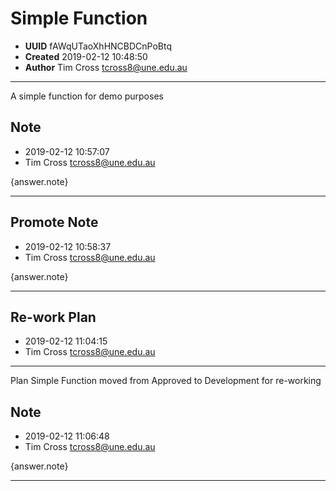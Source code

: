 
# Simple Function

- **UUID** fAWqUTaoXhHNCBDCnPoBtq 
- **Created** 2019-02-12 10:48:50 
- **Author** Tim Cross <tcross8@une.edu.au> 

-------

A simple function for demo purposes


## Note

- 2019-02-12 10:57:07
- Tim Cross <tcross8@une.edu.au>

{answer.note}

------

## Promote Note

- 2019-02-12 10:58:37
- Tim Cross <tcross8@une.edu.au>

{answer.note}

------

## Re-work Plan

- 2019-02-12 11:04:15
- Tim Cross <tcross8@une.edu.au>
-----
Plan Simple Function moved from Approved to Development for re-working

## Note

- 2019-02-12 11:06:48
- Tim Cross <tcross8@une.edu.au>

{answer.note}

------
